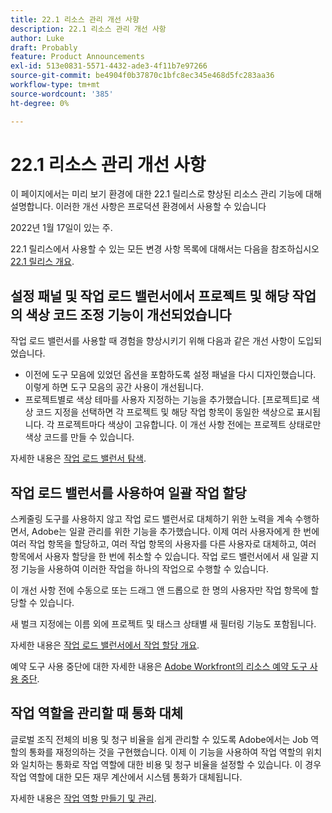 ```yaml
---
title: 22.1 리소스 관리 개선 사항
description: 22.1 리소스 관리 개선 사항
author: Luke
draft: Probably
feature: Product Announcements
exl-id: 513e0831-5571-4432-ade3-4f11b7e97266
source-git-commit: be4904f0b37870c1bfc8ec345e468d5fc283aa36
workflow-type: tm+mt
source-wordcount: '385'
ht-degree: 0%

---
```


# 22.1 리소스 관리 개선 사항

이 페이지에서는 미리 보기 환경에 대한 22.1 릴리스로 향상된 리소스 관리 기능에 대해 설명합니다. 이러한 개선 사항은 프로덕션 환경에서 사용할 수 있습니다

<!--
<MadCap:conditionalText data-mc-conditions="QuicksilverOrClassic.Draft mode">
in January 2022
</MadCap:conditionalText>
-->

2022년 1월 17일이 있는 주.

22.1 릴리스에서 사용할 수 있는 모든 변경 사항 목록에 대해서는 다음을 참조하십시오 [22.1 릴리스 개요](../../../product-announcements/product-releases/22.1-release-activity/22-1-release-overview.md).

## 설정 패널 및 작업 로드 밸런서에서 프로젝트 및 해당 작업의 색상 코드 조정 기능이 개선되었습니다

작업 로드 밸런서를 사용할 때 경험을 향상시키기 위해 다음과 같은 개선 사항이 도입되었습니다.

* 이전에 도구 모음에 있었던 옵션을 포함하도록 설정 패널을 다시 디자인했습니다. 이렇게 하면 도구 모음의 공간 사용이 개선됩니다.
* 프로젝트별로 색상 테마를 사용자 지정하는 기능을 추가했습니다. [프로젝트]로 색상 코드 지정을 선택하면 각 프로젝트 및 해당 작업 항목이 동일한 색상으로 표시됩니다. 각 프로젝트마다 색상이 고유합니다. 이 개선 사항 전에는 프로젝트 상태로만 색상 코드를 만들 수 있습니다.

자세한 내용은 [작업 로드 밸런서 탐색](../../../resource-mgmt/workload-balancer/navigate-the-workload-balancer.md).

## 작업 로드 밸런서를 사용하여 일괄 작업 할당

스케줄링 도구를 사용하지 않고 작업 로드 밸런서로 대체하기 위한 노력을 계속 수행하면서, Adobe는 일괄 관리를 위한 기능을 추가했습니다. 이제 여러 사용자에게 한 번에 여러 작업 항목을 할당하고, 여러 작업 항목의 사용자를 다른 사용자로 대체하고, 여러 항목에서 사용자 할당을 한 번에 취소할 수 있습니다. 작업 로드 밸런서에서 새 일괄 지정 기능을 사용하여 이러한 작업을 하나의 작업으로 수행할 수 있습니다.

이 개선 사항 전에 수동으로 또는 드래그 앤 드롭으로 한 명의 사용자만 작업 항목에 할당할 수 있습니다.

새 벌크 지정에는 이름 외에 프로젝트 및 태스크 상태별 새 필터링 기능도 포함됩니다.

자세한 내용은 [작업 로드 밸런서에서 작업 할당 개요](../../../resource-mgmt/workload-balancer/assign-work-in-workload-balancer.md).

예약 도구 사용 중단에 대한 자세한 내용은 [Adobe Workfront의 리소스 예약 도구 사용 중단](../../../resource-mgmt/resource-mgmt-overview/deprecate-resource-scheduling.md).

## 작업 역할을 관리할 때 통화 대체

글로벌 조직 전체의 비용 및 청구 비율을 쉽게 관리할 수 있도록 Adobe에서는 Job 역할의 통화를 재정의하는 것을 구현했습니다. 이제 이 기능을 사용하여 작업 역할의 위치와 일치하는 통화로 작업 역할에 대한 비용 및 청구 비율을 설정할 수 있습니다. 이 경우 작업 역할에 대한 모든 재무 계산에서 시스템 통화가 대체됩니다.

자세한 내용은 [작업 역할 만들기 및 관리](../../../administration-and-setup/set-up-workfront/organizational-setup/create-manage-job-roles.md).

